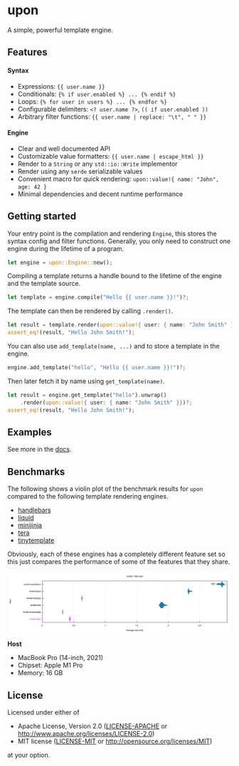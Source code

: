 # upon

A simple, powerful template engine.

## Features

#### Syntax

- Expressions: `{{ user.name }}`
- Conditionals: `{% if user.enabled %} ... {% endif %}`
- Loops: `{% for user in users %} ... {% endfor %}`
- Configurable delimiters: `<? user.name ?>`, `(( if user.enabled ))`
- Arbitrary filter functions: `{{ user.name | replace: "\t", " " }}`

#### Engine
- Clear and well documented API
- Customizable value formatters: `{{ user.name | escape_html }}`
- Render to a `String` or any `std::io::Write` implementor
- Render using any `serde` serializable values
- Convenient macro for quick rendering:
  `upon::value!{ name: "John", age: 42 }`
- Minimal dependencies and decent runtime performance

## Getting started

Your entry point is the compilation and rendering `Engine`, this stores the
syntax config and filter functions. Generally, you only need to construct one
engine during the lifetime of a program.

```rust
let engine = upon::Engine::new();
```

Compiling a template returns a handle bound to the lifetime of the engine and
the template source.

```rust
let template = engine.compile("Hello {{ user.name }}!")?;
```

The template can then be rendered by calling `.render()`.

```rust
let result = template.render(upon::value!{ user: { name: "John Smith" }})?;
assert_eq!(result, "Hello John Smith!");
```

You can also use `add_template(name, ...)` and to store a template in the
engine.

```rust
engine.add_template("hello", "Hello {{ user.name }}!")?;
```

Then later fetch it by name using `get_template(name)`.

```rust
let result = engine.get_template("hello").unwrap()
    .render(upon::value!{ user: { name: "John Smith" }})?;
assert_eq!(result, "Hello John Smith!");
```

## Examples

See more in the [docs](https://docs.rs/upon/latest/upon/#examples).

## Benchmarks

The following shows a violin plot of the benchmark results for `upon` compared
to the following template rendering engines.
- [handlebars](https://crates.io/crates/handlebars)
- [liquid](https://crates.io/crates/liquid)
- [minijinja](https://crates.io/crates/minijinja)
- [tera](https://crates.io/crates/tera)
- [tinytemplate](https://crates.io/crates/tinytemplate)

Obviously, each of these engines has a completely different feature set so this
just compares the performance of some of the features that they share.

![Violin plot of benchmark results](./benches/results/violin.svg)

**Host**
- MacBook Pro (14-inch, 2021)
- Chipset: Apple M1 Pro
- Memory: 16 GB

## License

Licensed under either of

- Apache License, Version 2.0 ([LICENSE-APACHE](LICENSE-APACHE) or
  http://www.apache.org/licenses/LICENSE-2.0)
- MIT license ([LICENSE-MIT](LICENSE-MIT) or http://opensource.org/licenses/MIT)

at your option.
